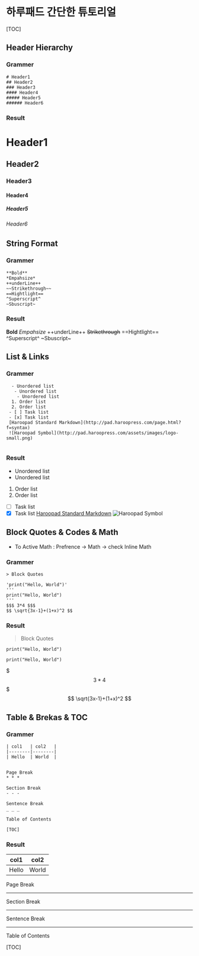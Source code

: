 # 하루패드 간단한 튜토리얼

[TOC]

## Header Hierarchy
### Grammer
```
# Header1
## Header2
### Header3
#### Header4
##### Header5
###### Header6
```
### Result
# Header1
## Header2
### Header3
#### Header4
##### Header5
###### Header6

## String Format 
### Grammer
```
**Bold**
*Empahsize*
++underLine++
~~Strikethrough~~
==Hightlight==
^Superscript^
~Sbuscript~
```
### Result
**Bold**
*Empahsize*
++underLine++
~~Strikethrough~~
==Hightlight==
^Superscript^
~Sbuscript~

## List & Links
### Grammer
```
  - Unordered list
   - Unordered list
    - Unordered list
  1. Order list
  2. Order list
 - [ ] Task list
 - [x] Task list
 [Haroopad Standard Markdown](http://pad.haroopress.com/page.html?f=syntax)
 ![Haroopad Symbol](http://pad.haroopress.com/assets/images/logo-small.png)
 
```
### Result

- Unordered list
 - Unordered list
1. Order list
2. Order list
- [ ] Task list
- [x] Task list
[Haroopad Standard Markdown](http://pad.haroopress.com/page.html?f=syntax)
![Haroopad Symbol](http://pad.haroopress.com/assets/images/logo-small.png)

## Block Quotes & Codes & Math
- To Active Math : Prefrence -> Math -> check Inline Math 

### Grammer
```
> Block Quotes

'print("Hello, World")'
'''
print("Hello, World")
'''
$$$ 3*4 $$$
$$ \sqrt{3x-1}+(1+x)^2 $$
```
### Result

> Block Quotes

`print("Hello, World")`
```
print("Hello, World")
```
$$$ 3*4 $$$
$$ \sqrt{3x-1}+(1+x)^2 $$

## Table & Brekas & TOC
### Grammer
```
| col1   | col2   |
|--------|--------|
| Hello  | World  |


Page Break
* * *

Section Break
- - -

Sentence Break
_ _ _

Table of Contents

[TOC]

```
### Result
| col1   | col2   |
|--------|--------|
| Hello  | World  |

Page Break
* * *

Section Break
- - -

Sentence Break
_ _ _

Table of Contents

[TOC]



[^1]: This is a comment